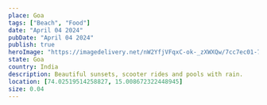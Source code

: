 ```yaml
---
place: Goa
tags: ["Beach", "Food"]
date: "April 04 2024"
pubDate: "April 04 2024"
publish: true
heroImage: "https://imagedelivery.net/nW2YfjVFqxC-ok-_zXWXQw/7cc7ec01-7216-4e30-bfe7-1c101b3fd300/feed"
state: Goa
country: India
description: Beautiful sunsets, scooter rides and pools with rain.
location: [74.02519514258827, 15.008672322448945]
size: 0.04
---
```

